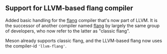 ## Support for LLVM-based flang compiler

Added basic handling for the [flang](https://flang.llvm.org/docs/) compiler
that's now part of LLVM. It is the successor of another compiler named
[flang](https://github.com/flang-compiler/flang) by largely the same
group of developers, who now refer to the latter as "classic flang".

Meson already supports classic flang, and the LLVM-based flang now
uses the compiler-id `'llvm-flang'`.
